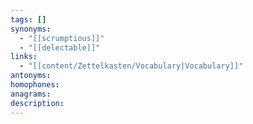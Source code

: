 ```yaml
---
tags: []
synonyms:
  - "[[scrumptious]]"
  - "[[delectable]]"
links:
  - "[[content/Zettelkasten/Vocabulary|Vocabulary]]"
antonyms: 
homophones: 
anagrams: 
description:
---
```

